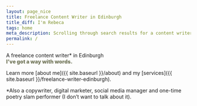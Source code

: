 ```yaml
---
layout: page_nice
title: Freelance Content Writer in Edinburgh
title_diff: I'm Rebeca
tags: home
meta_description: Scrolling through search results for a content writer in Edinburgh? Rest your weary index finger. Head here for sparkling writing at a competitive rate.
permalink: /
---
```


A freelance content writer<span class = "asterisks">\*</span> in Edinburgh<br>
<span style = "color: #797D62; font-weight: 900;">I’ve got a way with words.</span>

Learn more [about me]({{ site.baseurl }}/about) and my [services]({{ site.baseurl }}/freelance-writer-edinburgh).

<span class="asterisksnote"><span class = "asterisks">*</span>Also a copywriter, digital marketer, social media manager and one-time poetry slam performer (I don’t want to talk about it).</span>
